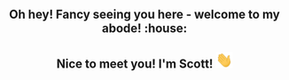 <h2 align="center">
  Oh hey! Fancy seeing you here - welcome to my abode! :house:
</h2>
<h2 align="center">
  Nice to meet you! I'm Scott! <img src="https://raw.githubusercontent.com/ABSphreak/ABSphreak/master/gifs/Hi.gif" width="30px">
</h2>
